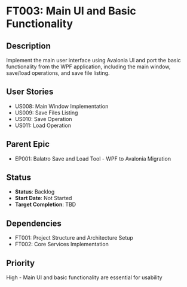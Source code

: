 # FT003: Main UI and Basic Functionality

## Description
Implement the main user interface using Avalonia UI and port the basic functionality from the WPF application, including the main window, save/load operations, and save file listing.

## User Stories
- US008: Main Window Implementation
- US009: Save Files Listing
- US010: Save Operation
- US011: Load Operation

## Parent Epic
- EP001: Balatro Save and Load Tool - WPF to Avalonia Migration

## Status
- **Status**: Backlog
- **Start Date**: Not Started
- **Target Completion**: TBD

## Dependencies
- FT001: Project Structure and Architecture Setup
- FT002: Core Services Implementation

## Priority
High - Main UI and basic functionality are essential for usability
